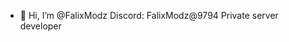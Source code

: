 - 👋 Hi, I’m @FalixModz
Discord: FalixModz@9794
Private server developer



<!---
kingcollete/kingcollete is a ✨ special ✨ repository because its `README.md` (this file) appears on your GitHub profile.
You can click the Preview link to take a look at your changes.
--->

